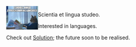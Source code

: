 <img src="https://raw.githubusercontent.com/Sundown/sundown/master/programminglanguage.png" alt="Great idea" width="85" align="left"/>

Scientia et lingua studeo. 

Interested in languages. 

Check out [Solution](github.com/sundown/Solution); the future soon to be realised. 
